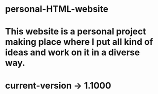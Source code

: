 # personal-HTML-website

# This website is a personal project making place where I put all kind of ideas and work on it in a diverse way.

# current-version -> 1.1000